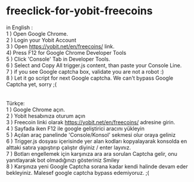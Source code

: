 # freeclick-for-yobit-freecoins<br />
in English : <br />
1 ) Open Google Chrome. <br />
2 ) Login your Yobit Account<br />
3 ) Open https://yobit.net/en/freecoins/ link.<br />
4) Press F12 for Google Chrome Developer Tools<br />
5 ) Click 'Console' Tab in Developer Tools.<br />
6 ) Select and Copy All trigger.js content, than paste your Console Line.<br />
7 ) if you see Google captcha box, validate you are not a robot :)<br />
8 ) Let it go script for next Google captcha. We can't bypass Google Captcha yet, sorry ;( <br />
<br />
<br />
Türkçe:<br />
1 ) Google Chrome açın.  <br />
2 ) Yobit hesabınıza oturum açın<br />
3 ) Freecoin linki olarak https://yobit.net/en/freecoins/ adresine girin.<br />
4 ) Sayfada iken F12 ile google geliştirici aracını yükleyin<br />
5 ) Açılan araç panelinde 'Console/Konsol' sekmesi olur oraya geliniz<br />
6 ) Trigger.js dosyası içerisinde yer alan kodları kopyalayarak konsolda en alttaki satıra yapıştırıp çalıştır diyiniz / enter layınız.<br />
7 ) Botları engellemek için karşınıza ara ara sorulan Captcha gelir, onu yanıtlayarak bot olmadığınızı gösteriniz Smiley<br />
8 ) Karşınıza yeni Google Captcha sorana kadar kendi halinde devam eder bekleyiniz. Malesef google captcha bypass edemiyoruz. ;( <br />
